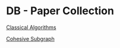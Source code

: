 # DB - Paper Collection

[Classical Algorithms](https://github.com/EdwardTex/references_for_my_phd/blob/main/db/db_pp/db_pp_ca.md)

[Cohesive Subgraph](https://github.com/EdwardTex/references_for_phd/blob/main/paperCollect_cohesive_subgraph_bitruss.md)
